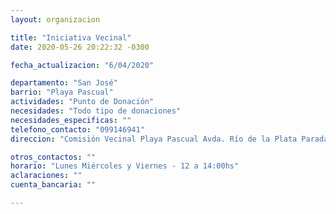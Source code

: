 ```yaml
---
layout: organizacion

title: "Iniciativa Vecinal"
date: 2020-05-26 20:22:32 -0300

fecha_actualizacion: "6/04/2020"

departamento: "San José"
barrio: "Playa Pascual"
actividades: "Punto de Donación"
necesidades: "Todo tipo de donaciones"
necesidades_especificas: ""
telefono_contacto: "099146941"
direccion: "Comisión Vecinal Playa Pascual Avda. Río de la Plata Parada 3"

otros_contactos: ""
horario: "Lunes Miércoles y Viernes - 12 a 14:00hs"
aclaraciones: ""
cuenta_bancaria: ""

---
```


